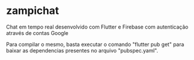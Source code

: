 # zampichat
Chat em tempo real desenvolvido com Flutter e Firebase com autenticação através de contas Google

Para compilar o mesmo, basta executar o comando "flutter pub get" para baixar as dependencias presentes no arquivo "pubspec.yaml".
